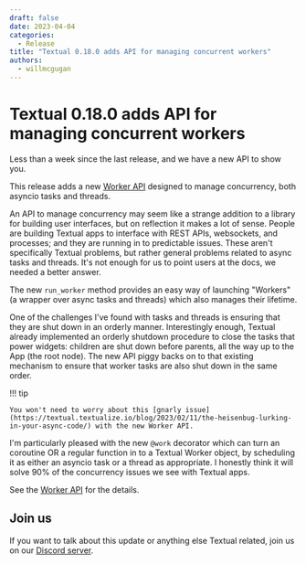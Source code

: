 ```yaml
---
draft: false
date: 2023-04-04
categories:
  - Release
title: "Textual 0.18.0 adds API for managing concurrent workers"
authors:
  - willmcgugan
---
```


# Textual 0.18.0 adds API for managing concurrent workers

Less than a week since the last release, and we have a new API to show you.

<!-- more -->

This release adds a new [Worker API](../../guide/workers.md) designed to manage concurrency, both asyncio tasks and threads.

An API to manage concurrency may seem like a strange addition to a library for building user interfaces, but on reflection it makes a lot of sense.
People are building Textual apps to interface with REST APIs, websockets, and processes; and they are running in to predictable issues.
These aren't specifically Textual problems, but rather general problems related to async tasks and threads.
It's not enough for us to point users at the docs, we needed a better answer.

The new `run_worker` method provides an easy way of launching "Workers" (a wrapper over async tasks and threads) which also manages their lifetime.

One of the challenges I've found with tasks and threads is ensuring that they are shut down in an orderly manner. Interestingly enough, Textual already implemented an orderly shutdown procedure to close the tasks that power widgets: children are shut down before parents, all the way up to the App (the root node).
The new API piggy backs on to that existing mechanism to ensure that worker tasks are also shut down in the same order.

!!! tip

    You won't need to worry about this [gnarly issue](https://textual.textualize.io/blog/2023/02/11/the-heisenbug-lurking-in-your-async-code/) with the new Worker API.


I'm particularly pleased with the new `@work` decorator which can turn an coroutine OR a regular function in to a Textual Worker object, by scheduling it as either an asyncio task or a thread as appropriate.
I honestly think it will solve 90% of the concurrency issues we see with Textual apps.

See the [Worker API](../../guide/workers.md) for the details.

## Join us

If you want to talk about this update or anything else Textual related, join us on our [Discord server](https://discord.gg/Enf6Z3qhVr).
